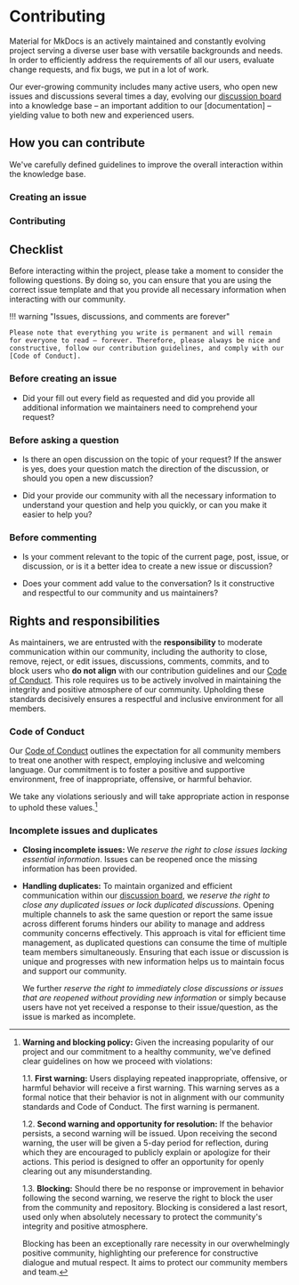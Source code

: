 # Contributing

Material for MkDocs is an actively maintained and constantly evolving project
serving a diverse user base with versatile backgrounds and needs. In order to
efficiently address the requirements of all our users, evaluate change requests,
and fix bugs, we put in a lot of work.

Our ever-growing community includes many active users, who open new
issues and discussions several times a day, evolving our 
[discussion board] into a knowledge base – an important addition to
our [documentation] – yielding value to both new and experienced users.

## How you can contribute

We've carefully defined guidelines to improve the overall interaction
within the knowledge base.

### Creating an issue

### Contributing

## Checklist

Before interacting within the project, please take a moment to consider the
following questions. By doing so, you can ensure that you are using the correct
issue template and that you provide all necessary information when interacting
with our community.

!!! warning "Issues, discussions, and comments are forever"

    Please note that everything you write is permanent and will remain
    for everyone to read – forever. Therefore, please always be nice and
    constructive, follow our contribution guidelines, and comply with our
    [Code of Conduct].

### Before creating an issue

- Did your fill out every field as requested and did you provide all additional
  information we maintainers need to comprehend your request?

### Before asking a question

- Is there an open discussion on the topic of your request? If the answer is yes,
  does your question match the direction of the discussion, or should you open a
  new discussion?

- Did your provide our community with all the necessary information to
  understand your question and help you quickly, or can you make it easier to
  help you?

### Before commenting

- Is your comment relevant to the topic of the current page, post, issue, or
  discussion, or is it a better idea to create a new issue or discussion?

- Does your comment add value to the conversation? Is it constructive and
  respectful to our community and us maintainers?

  [Code of Conduct]: https://github.com/Securityboat/workbook/blob/master/CODE_OF_CONDUCT.md

## Rights and responsibilities

As maintainers, we are entrusted with the __responsibility__ to moderate
communication within our community, including the authority to close, remove,
reject, or edit issues, discussions, comments, commits, and to block users who
__do not align__ with our contribution guidelines and our [Code of Conduct].
This role requires us to be actively involved in maintaining the integrity and
positive atmosphere of our community. Upholding these standards decisively
ensures a respectful and inclusive environment for all members.

### Code of Conduct

Our [Code of Conduct] outlines the expectation for all community members to
treat one another with respect, employing inclusive and welcoming language. Our
commitment is to foster a positive and supportive environment, free of
inappropriate, offensive, or harmful behavior.

We take any violations seriously and will take appropriate action in response to
uphold these values.[^1]

  [^1]:
    __Warning and blocking policy:__
    Given the increasing popularity of our project and our commitment to a
    healthy community, we've defined clear guidelines on how we proceed with
    violations:

    1.1. __First warning:__ Users displaying repeated inappropriate, offensive,
    or harmful behavior will receive a first warning. This warning serves as a
    formal notice that their behavior is not in alignment with our community
    standards and Code of Conduct. The first warning is permanent.

    1.2. __Second warning and opportunity for resolution:__ If the behavior
    persists, a second warning will be issued. Upon receiving the second
    warning, the user will be given a 5-day period for reflection, during which
    they are encouraged to publicly explain or apologize for their actions.
    This period is designed to offer an opportunity for openly clearing out any
    misunderstanding.

    1.3. __Blocking:__ Should there be no response or improvement in behavior
    following the second warning, we reserve the right to block the user from
    the community and repository. Blocking is considered a last resort, used
    only when absolutely necessary to protect the community's integrity and
    positive atmosphere.

    Blocking has been an exceptionally rare necessity in our overwhelmingly
    positive community, highlighting our preference for constructive dialogue
    and mutual respect. It aims to protect our community members and team.

### Incomplete issues and duplicates

  - __Closing incomplete issues:__
  We _reserve the right to close issues lacking essential information_. Issues can be reopened once the missing information has been provided.

  - __Handling duplicates:__ To maintain organized and efficient
  communication within our [discussion board], we
  _reserve the right to close any duplicated issues or lock duplicated
  discussions_. Opening multiple channels to ask the same question or report the
  same issue across different forums hinders our ability to manage and address
  community concerns effectively. This approach is vital for efficient time
  management, as duplicated questions can consume the time of multiple team
  members simultaneously. Ensuring that each issue or discussion is unique and
  progresses with new information helps us to maintain focus and support our
  community.

    We further _reserve the right to immediately close discussions or issues that
    are reopened without providing new information_ or simply because users have
    not yet received a response to their issue/question, as the issue is marked as
    incomplete.

[discussion board]: https://github.com/Securityboat/workbook/discussions
